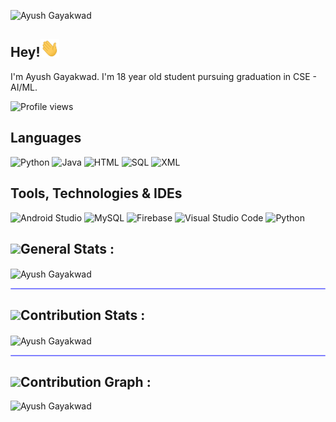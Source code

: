 ![Ayush Gayakwad](https://user-images.githubusercontent.com/94968916/167086400-ec66a44a-d2a6-4f11-adf8-be36c370a19f.png)

## Hey!<img src="https://raw.githubusercontent.com/ABSphreak/ABSphreak/master/gifs/Hi.gif" width="30px">
I'm Ayush Gayakwad. I'm 18 year old student pursuing graduation in CSE - AI/ML.

<img src="https://gpvc.arturio.dev/ayushgayakwad" alt="Profile views"/>

## Languages
![Python](https://img.shields.io/badge/python-3670A0?style=for-the-badge&logo=python&logoColor=ffdd54) ![Java](https://img.shields.io/badge/java-%23ED8B00.svg?style=for-the-badge&logo=java&logoColor=white) ![HTML](https://img.shields.io/badge/html-%23E34F26.svg?style=for-the-badge) ![SQL](https://img.shields.io/badge/SQL-000B1D.svg?style=for-the-badge) ![XML](https://img.shields.io/badge/XML-%237E4DD2.svg?style=for-the-badge)

## Tools, Technologies & IDEs
![Android Studio](https://img.shields.io/badge/Android%20Studio-3DDC84.svg?style=for-the-badge&logo=android-studio&logoColor=white) ![MySQL](https://img.shields.io/badge/mysql-000B1D.svg?style=for-the-badge&logo=mysql&logoColor=white) ![Firebase](https://img.shields.io/badge/firebase-%23039BE5.svg?style=for-the-badge&logo=firebase) ![Visual Studio Code](https://img.shields.io/badge/Visual%20Studio%20Code-0078d7.svg?style=for-the-badge&logo=visual-studio-code&logoColor=white) ![Python](https://img.shields.io/badge/Python%20IDLE-%23DC322F?style=for-the-badge&logo=python&logoColor=ffdd54) 

## <img src="https://media.giphy.com/media/iY8CRBdQXODJSCERIr/giphy.gif" width="30px">General Stats :

<img align="center" src = "https://github-readme-stats.vercel.app/api?username=ayushgayakwad&&show_icons=true&title_color=02D752&icon_color=bb2acf&text_color=b3b3ff&bg_color=0,000000,130F40" alt="Ayush Gayakwad">

<hr style="height:2px;border-width:1;border-radius: 5px;color:gray;background-color:#8080ff">

## <img src="https://media.giphy.com/media/iY8CRBdQXODJSCERIr/giphy.gif" width="30px">Contribution Stats :

<div>
<p><img align="center" src="https://github-readme-streak-stats.herokuapp.com/?user=ayushgayakwad&theme=dark" alt="Ayush Gayakwad" /></p>
</div>

<hr style="height:2px;border-width:1;border-radius: 5px;color:#8080ff;background-color:#8080ff">

## <img src="https://media.giphy.com/media/iY8CRBdQXODJSCERIr/giphy.gif" width="30px">Contribution Graph :

 <img src="https://activity-graph.herokuapp.com/graph?username=ayushgayakwad&bg_color=FFFFFF&color=000000&line=000000&point=00FF00" alt="Ayush Gayakwad"></div>
 
